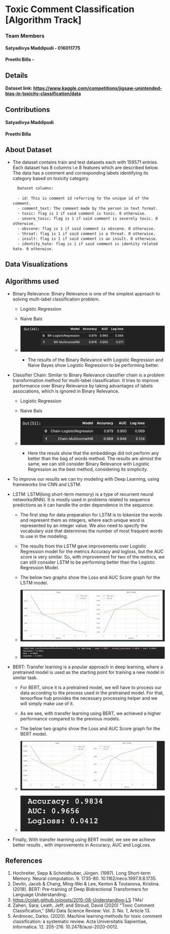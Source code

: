 # Toxic Comment Classification [Algorithm Track]

### Team Members

#### Satyadivya Maddipudi - 016011775

#### Preethi Billa -

## Details

#### Dataset link: https://www.kaggle.com/competitions/jigsaw-unintended-bias-in-toxicity-classification/data

## Contributions

#### Satyadivya Maddipudi

#### Preethi Billa

## About Dataset

- The dataset contains train and test datasets each with 159571 entries. Each dataset has 8 columns i.e 8 features which are described below. The data has a comment and corresponding labels identifying its category based on toxicity category.

        Dataset columns:

        - id: This is comment id referring to the unique id of the comment.
        - comment_text: The comment made by the person in text format.
        - toxic: flag is 1 if said comment is toxic. 0 otherwise.
        - severe_toxic: flag is 1 if said comment is severely toxic. 0 otherwise.
        - obscene: flag is 1 if said comment is obscene. 0 otherwise.
        - threat: flag is 1 if said comment is a threat. 0 otherwise.
        - insult: flag is 1 if said comment is an insult. 0 otherwise.
        - identity_hate: flag is 1 if said comment is identity related hate. 0 otherwise.

## Data Visualizations

## Algorithms used

- Binary Relevance: Binary Relevance is one of the simplest approach to solving multi-label classification problem.

  - Logistic Regression

  - Naive Bais

  - ![](https://github.com/DivyaMaddipudi/255-Final/blob/main/Screenshots/1.png)
    - The results of the Binary Relevance with Logistic Regression and Naive Bayes show Logistic Regression to be performing better.

- Classifier Chain: Similar to Binary Relevance classifier chain is a problem transformation method for multi-label classification. It tries to improve performance over Binary Relevance by taking advantages of labels associations, which is ignored in Binary Relevance.

  - Logistic Regression
  - Naive Bais

  - ![](https://github.com/DivyaMaddipudi/255-Final/blob/main/Screenshots/2.png)

    - Here the resuls show that the embeddings did not perform any better than the bag of words method. The results are almost the same, we can still consider Binary Relevance with Logistic Regression as the best method, considering its simplicity.

- To improve our results we can try modeling with Deep Learning, using frameworks line CNN and LSTM.

- LSTM: LSTM(long short-term memory) is a type of recurrent neural networks(RNN). It is mostly used in problems related to sequence predictions as it can handle the order dependence in the sequence.

  - The first step for data preparation for LSTM is to tokenize the words and represent them as integers, where each unique word is represented by an integer value. We also need to specify the vocabulary size that determines the number of most frequent words to use in the modeling.
  - The results from the LSTM gave improvements over Logistic Regression model for the metrics Accuracy and logloss, but the AUC score is very similar. So, with improvement for two of the metrics, we can still consider LSTM to be performing better than the Logistic Regression Model.

  - The below two graphs show the Loss and AUC Score graph for the LSTM model.

  - ![](https://github.com/DivyaMaddipudi/255-Final/blob/main/Screenshots/3.png)

  - ![](https://github.com/DivyaMaddipudi/255-Final/blob/main/Screenshots/4.png)

- BERT: Transfer learning is a popular approach in deep learning, where a pretrained model is used as the starting point for training a new model in similar task.

  - For BERT, since it is a pretrained model, we will have to process our data according to the process used in the pretrained model. For that, tensorflow hub provides the necessary processing helper and we will simply make use of it.
  - As we see, with transfer learning using BERT, we achieved a higher performance compared to the previous models.

  - The below two graphs show the Loss and AUC Score graph for the BERT model.
  - ![](https://github.com/DivyaMaddipudi/255-Final/blob/main/Screenshots/5.png)
  - ![](https://github.com/DivyaMaddipudi/255-Final/blob/main/Screenshots/6.png)

- Finally, With transfer learning using BERT model, we see we achieve better results , with improvements in Accuracy, AUC and LogLoss.

## References

1. Hochreiter, Sepp & Schmidhuber, Jürgen. (1997). Long
   Short-term Memory. Neural computation. 9. 1735-80.
   10.1162/neco.1997.9.8.1735.
2. Devlin, Jacob & Chang, Ming-Wei & Lee, Kenton &
   Toutanova, Kristina. (2018). BERT: Pre-training of
   Deep Bidirectional Transformers for Language
   Understanding.
3. https://colah.github.io/posts/2015-08-Understanding-LS
   TMs/
4. Zaheri, Sara; Leath, Jeff; and Stroud, David (2020)
   "Toxic Comment Classification," SMU Data Science
   Review: Vol. 3: No. 1, Article 13.
5. Androcec, Darko. (2020). Machine learning methods
   for toxic comment classification: a systematic review.
   Acta Universitatis Sapientiae, Informatica. 12. 205-216.
   10.2478/ausi-2020-0012.
